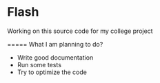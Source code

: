 Flash
=====

Working on this source code for my college project

=====
What I am planning to do?
* Write good documentation
* Run some tests
* Try to optimize the code
